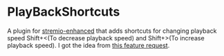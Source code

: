 # PlayBackShortcuts
A plugin for [stremio-enhanced](https://github.com/REVENGE977/stremio-enhanced-community) that adds shortcuts for changing playback speed Shift+<(To decrease playback speed) and Shift+>(To increase playback speed). I got the idea from [this feature request](https://github.com/Stremio/stremio-features/issues/255).

